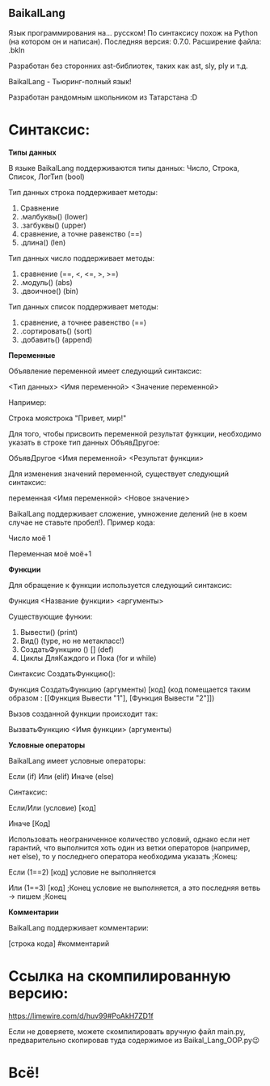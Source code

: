 ## BaikalLang ##

Язык программирования на... русском!
По синтаксису похож на Python (на котором он и написан). Последняя версия: 0.7.0.
Расширение файла: .bkln

Разработан без сторонних ast-библиотек, таких как ast, sly, ply и т.д.


BaikalLang - Тьюринг-полный язык!

Разработан рандомным школьником из Татарстана :D








# Синтаксис: #

**Типы данных**

В языке BaikalLang поддерживаются типы данных: Число, Строка, Список, ЛогТип (bool)


Тип данных строка поддерживает методы:
1. Сравнение
2. .малбуквы()  (lower)
3. .загбуквы()  (upper)
4. сравнение, а точне равенство (==)
5. .длина()  (len)


Тип данных число поддерживает методы:
1. сравнение (==, <, <=, >, >=)
2. .модуль()  (abs)
3. .двоичное()  (bin)


Тип данных список поддерживает методы:
1. сравнение, а точнее равенство (==)
2. .сортировать()  (sort)
3. .добавить()  (append)




**Переменные**

Объявление переменной имеет следующий синтаксис:

<Тип данных> <Имя переменной> <Значение переменной>

Например:

Строка моястрока "Привет, мир!"


Для того, чтобы присвоить переменной результат функции, необходимо указать в строке тип данных ОбъявДругое:

ОбъявДругое <Имя переменной> <Результат функции>


Для изменения значений переменной, существует следующий синтаксис:

переменная <Имя переменной> <Новое значение>

BaikalLang поддерживает сложение, умножение делений (не в коем случае не ставьте пробел!). Пример кода:

Число моё 1

Переменная моё моё+1




**Функции**

Для обращение к функции используется следующий синтаксис:

Функция <Название функции> <аргументы>


Существующие функии:
1. Вывести()  (print)
2. Вид()  (type, но не метакласс!)
3. СоздатьФункцию () []   (def)
4. Циклы ДляКаждого и Пока     (for и while)

Синтаксис СоздатьФункцию():

Функция СоздатьФункцию (аргументы) [код] (код помещается таким образом : [[Функция Вывести "1"], [Функция Вывести "2"]])


Вызов созданной функции происходит так:

ВызватьФункцию <Имя функции> (аргументы)




**Условные операторы**

BaikalLang имеет условные операторы:

Если (if)
Или (elif)
Иначе (else)


Синтаксис:

Если/Или (условие) [код]

Иначе [Код]


Использовать неограниченное количество условий, однако если нет гарантий, что выполнится хоть один из ветки операторов (например, нет else), то у последнего оператора необходима указать ;Конец:

Если (1==2) [код]      условие не выполняется

Или (1==3) [код] ;Конец            условие не выполняется, а это последняя ветвь -> пишем ;Конец




**Комментарии**

BaikalLang поддерживает комментарии:

[строка кода]  #комментарий




# Ссылка на скомпилированную версию: #
https://limewire.com/d/huv99#PoAkH7ZD1f

Если не доверяете, можете скомпилировать вручную файл main.py, предварительно скопировав туда содержимое из Baikal_Lang_OOP.py😉

# Всё! #
